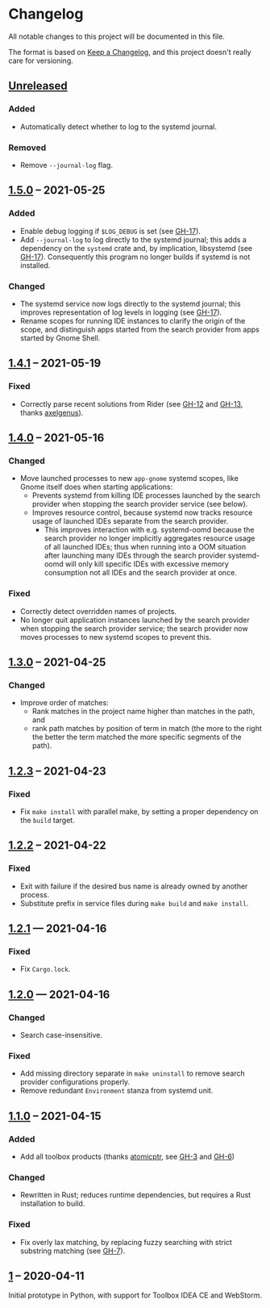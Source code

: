 # Changelog
All notable changes to this project will be documented in this file.

The format is based on [Keep a Changelog](https://keepachangelog.com/en/1.0.0/),
and this project doesn't really care for versioning.

## [Unreleased]

### Added
- Automatically detect whether to log to the systemd journal.

### Removed
- Remove `--journal-log` flag. 

## [1.5.0] – 2021-05-25

### Added
- Enable debug logging if `$LOG_DEBUG` is set (see [GH-17]).
- Add `--journal-log` to log directly to the systemd journal; this adds a dependency on the `systemd` crate and, by implication, libsystemd (see [GH-17]).
  Consequently this program no longer builds if systemd is not installed.

### Changed
- The systemd service now logs directly to the systemd journal; this improves representation of log levels in logging (see [GH-17]).
- Rename scopes for running IDE instances to clarify the origin of the scope, and distinguish apps started from the search provider from apps started by Gnome Shell.

[GH-17]: https://github.com/lunaryorn/gnome-search-providers-jetbrains/pull/17

## [1.4.1] – 2021-05-19

### Fixed

- Correctly parse recent solutions from Rider (see [GH-12] and [GH-13], thanks [axelgenus]).

[GH-12]: https://github.com/lunaryorn/gnome-search-providers-jetbrains/issues/12 
[GH-13]: https://github.com/lunaryorn/gnome-search-providers-jetbrains/pull/13 

[axelgenus]: https://github.com/axelgenus

## [1.4.0] – 2021-05-16

### Changed
- Move launched processes to new `app-gnome` systemd scopes, like Gnome itself does when starting applications:
  - Prevents systemd from killing IDE processes launched by the search provider when stopping the search provider service (see below).
  - Improves resource control, because systemd now tracks resource usage of launched IDEs separate from the search provider.
    * This improves interaction with e.g. systemd-oomd because the search provider no longer implicitly aggregates resource usage of all launched IDEs; thus when running into a OOM situation after launching many IDEs through the search provider systemd-oomd will only kill specific IDEs with excessive memory consumption not all IDEs and the search provider at once.

### Fixed
- Correctly detect overridden names of projects.
- No longer quit application instances launched by the search provider when stopping the search provider service; the search provider now moves processes to new systemd scopes to prevent this.

## [1.3.0] – 2021-04-25

### Changed

- Improve order of matches: 
  - Rank matches in the project name higher than matches in the path, and
  - rank path matches by position of term in match (the more to the right the better the term matched the more specific segments of the path).

## [1.2.3] – 2021-04-23

### Fixed

- Fix `make install` with parallel make, by setting a proper dependency on the `build` target.

## [1.2.2] – 2021-04-22

### Fixed

- Exit with failure if the desired bus name is already owned by another process.
- Substitute prefix in service files during `make build` and `make install`.

## [1.2.1] — 2021-04-16

### Fixed

- Fix `Cargo.lock`.

## [1.2.0] — 2021-04-16

### Changed

- Search case-insensitive.

### Fixed

- Add missing directory separate in `make uninstall` to remove search provider configurations properly.
- Remove redundant `Environment` stanza from systemd unit.

## [1.1.0] – 2021-04-15

### Added

- Add all toolbox products (thanks [atomicptr], see [GH-3] and [GH-6])

### Changed

- Rewritten in Rust; reduces runtime dependencies, but requires a Rust installation to build.

### Fixed

- Fix overly lax matching, by replacing fuzzy searching with strict substring matching (see [GH-7]).

[atomicptr]: https://github.com/atomicptr
[GH-3]: https://github.com/lunaryorn/gnome-search-providers-jetbrains/issues/3
[GH-6]: https://github.com/lunaryorn/gnome-search-providers-jetbrains/pull/6
[GH-7]: https://github.com/lunaryorn/gnome-search-providers-jetbrains/issues/7

## [1] – 2020-04-11

Initial prototype in Python, with support for Toolbox IDEA CE and WebStorm.

[Unreleased]: https://github.com/lunaryorn/gnome-search-providers-jetbrains/compare/v1.5.0...HEAD
[1.5.0]: https://github.com/lunaryorn/gnome-search-providers-jetbrains/compare/v1.4.1...v1.5.0
[1.4.1]: https://github.com/lunaryorn/gnome-search-providers-jetbrains/compare/v1.4.0...v1.4.1
[1.4.0]: https://github.com/lunaryorn/gnome-search-providers-jetbrains/compare/v1.3.0...v1.4.0
[1.3.0]: https://github.com/lunaryorn/gnome-search-providers-jetbrains/compare/v1.2.3...v1.3.0
[1.2.3]: https://github.com/lunaryorn/gnome-search-providers-jetbrains/compare/v1.2.2...v1.2.3
[1.2.2]: https://github.com/lunaryorn/gnome-search-providers-jetbrains/compare/v1.2.1...v1.2.2
[1.2.1]: https://github.com/lunaryorn/gnome-search-providers-jetbrains/compare/v1.2.0...v1.2.1
[1.2.0]: https://github.com/lunaryorn/gnome-search-providers-jetbrains/compare/v1.1.0...v1.2.0
[1.1.0]: https://github.com/lunaryorn/gnome-search-providers-jetbrains/compare/v1...v1.1.0
[1]: https://github.com/lunaryorn/gnome-search-providers-jetbrains/releases/tag/v1
